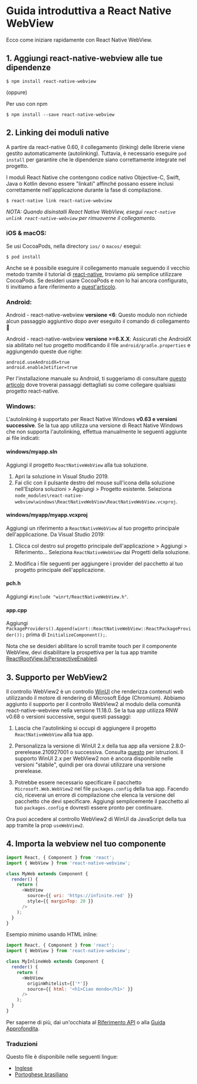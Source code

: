 # Guida introduttiva a React Native WebView

Ecco come iniziare rapidamente con React Native WebView.

## 1. Aggiungi react-native-webview alle tue dipendenze

```
$ npm install react-native-webview
```

(oppure)

Per uso con npm

```
$ npm install --save react-native-webview
```

## 2. Linking dei moduli native

A partire da react-native 0.60, il collegamento (linking) delle librerie viene gestito automaticamente (autolinking). Tuttavia, è necessario eseguire `pod install` per garantire che le dipendenze siano correttamente integrate nel progetto.

I moduli React Native che contengono codice nativo Objective-C, Swift, Java o Kotlin devono essere "linkati" affinché possano essere inclusi correttamente nell'applicazione durante la fase di compilazione.

```
$ react-native link react-native-webview
```

_NOTA: Quando disinstalli React Native WebView, esegui `react-native unlink react-native-webview` per rimuoverne il collegamento._

### iOS & macOS:

Se usi CocoaPods, nella directory `ios/` o `macos/` esegui:

```
$ pod install
```

Anche se è possibile eseguire il collegamento manuale seguendo il vecchio metodo tramite il tutorial di [react-native](https://reactnative.dev/docs/linking-libraries-ios), troviamo più semplice utilizzare CocoaPods. Se desideri usare CocoaPods e non lo hai ancora configurato, ti invitiamo a fare riferimento a [quest'articolo](https://engineering.brigad.co/demystifying-react-native-modules-linking-ae6c017a6b4a).

### Android:

Android - react-native-webview **versione <6**:
Questo modulo non richiede alcun passaggio aggiuntivo dopo aver eseguito il comando di collegamento 🎉

Android - react-native-webview **versione >=6.X.X**:
Assicurati che AndroidX sia abilitato nel tuo progetto modificando il file `android/gradle.properties` e aggiungendo queste due righe:

```
android.useAndroidX=true
android.enableJetifier=true
```

Per l'installazione manuale su Android, ti suggeriamo di consultare [questo articolo](https://engineering.brigad.co/demystifying-react-native-modules-linking-964399ec731b) dove troverai passaggi dettagliati su come collegare qualsiasi progetto react-native.

### Windows:

L'autolinking è supportato per React Native Windows **v0.63 e versioni successive**. Se la tua app utilizza una versione di React Native Windows che non supporta l'autolinking, effettua manualmente le seguenti aggiunte ai file indicati:

#### **windows/myapp.sln**

Aggiungi il progetto `ReactNativeWebView` alla tua soluzione.

1. Apri la soluzione in Visual Studio 2019.
2. Fai clic con il pulsante destro del mouse sull'icona della soluzione nell'Esplora soluzioni > Aggiungi > Progetto esistente.
   Seleziona `node_modules\react-native-webview\windows\ReactNativeWebView\ReactNativeWebView.vcxproj`.

#### **windows/myapp/myapp.vcxproj**

Aggiungi un riferimento a `ReactNativeWebView` al tuo progetto principale dell'applicazione. Da Visual Studio 2019:

1. Clicca col destro sul progetto principale dell'applicazione > Aggiungi > Riferimento...
   Seleziona `ReactNativeWebView` dai Progetti della soluzione.

2. Modifica i file seguenti per aggiungere i provider del pacchetto al tuo progetto principale dell'applicazione.

#### **pch.h**

Aggiungi `#include "winrt/ReactNativeWebView.h"`.

#### **app.cpp**

Aggiungi `PackageProviders().Append(winrt::ReactNativeWebView::ReactPackageProvider());` prima di `InitializeComponent();`.

Nota che se desideri abilitare lo scroll tramite touch per il componente WebView, devi disabilitare la prospettiva per la tua app tramite [ReactRootView.IsPerspectiveEnabled](https://microsoft.github.io/react-native-windows/docs/ReactRootView#isperspectiveenabled).

## 3. Supporto per WebView2

Il controllo WebView2 è un controllo [WinUI](https://learn.microsoft.com/it-it/windows/apps/winui/) che renderizza contenuti web utilizzando il motore di rendering di Microsoft Edge (Chromium). Abbiamo aggiunto il supporto per il controllo WebView2 al modulo della comunità react-native-webview nella versione 11.18.0.
Se la tua app utilizza RNW v0.68 o versioni successive, segui questi passaggi:

1. Lascia che l'autolinking si occupi di aggiungere il progetto `ReactNativeWebView` alla tua app.

2. Personalizza la versione di WinUI 2.x della tua app alla versione 2.8.0-prerelease.210927001 o successiva. Consulta [questo](https://microsoft.github.io/react-native-windows/docs/customizing-sdk-versions) per istruzioni. Il supporto WinUI 2.x per WebView2 non è ancora disponibile nelle versioni "stabile", quindi per ora dovrai utilizzare una versione prerelease.

3. Potrebbe essere necessario specificare il pacchetto `Microsoft.Web.WebView2` nel file `packages.config` della tua app. Facendo ciò, riceverai un errore di compilazione che elenca la versione del pacchetto che devi specificare. Aggiungi semplicemente il pacchetto al tuo `packages.config` e dovresti essere pronto per continuare.

Ora puoi accedere al controllo WebView2 di WinUI da JavaScript della tua app tramite la prop `useWebView2`.

## 4. Importa la webview nel tuo componente

```js
import React, { Component } from 'react';
import { WebView } from 'react-native-webview';

class MyWeb extends Component {
  render() {
    return (
      <WebView
        source={{ uri: 'https://infinite.red' }}
        style={{ marginTop: 20 }}
      />
    );
  }
}
```

Esempio minimo usando HTML inline:

```js
import React, { Component } from 'react';
import { WebView } from 'react-native-webview';

class MyInlineWeb extends Component {
  render() {
    return (
      <WebView
        originWhitelist={['*']}
        source={{ html: '<h1>Ciao mondo</h1>' }}
      />
    );
  }
}
```

Per saperne di più, dai un'occhiata al [Riferimento API](Reference.italian.md) o alla [Guida Approfondita](Guide.italian.md).

### Traduzioni

Questo file è disponibile nelle seguenti lingue:

- [Inglese](Getting-Started.md)
- [Portoghese brasiliano](Getting-Started.portuguese.md)
